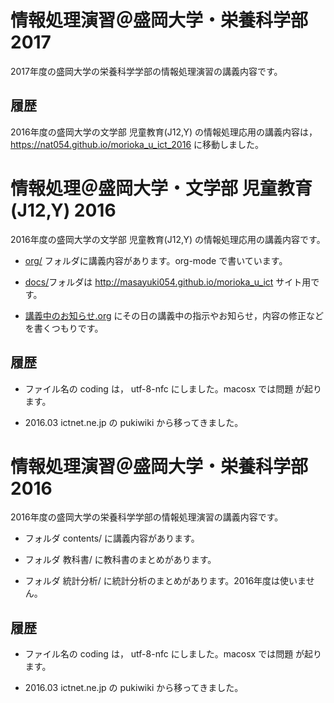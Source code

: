 # 情報処理演習＠盛岡大学・栄養科学部 2017

2017年度の盛岡大学の栄養科学学部の情報処理演習の講義内容です。


## 履歴
2016年度の盛岡大学の文学部 児童教育(J12,Y) の情報処理応用の講義内容は，
https://nat054.github.io/morioka_u_ict_2016 に移動しました。


# 情報処理＠盛岡大学・文学部 児童教育(J12,Y) 2016
2016年度の盛岡大学の文学部 児童教育(J12,Y) の情報処理応用の講義内容です。

- [org/](./org/) フォルダに講義内容があります。org-mode で書いています。

- [docs/](./docs/)フォルダは http://masayuki054.github.io/morioka_u_ict サイト用です。

- [講義中のお知らせ.org](講義中のお知らせ.org) にその日の講義中の指示やお知らせ，内容の修正などを書くつもりです。
  

## 履歴

- ファイル名の coding は， utf-8-nfc にしました。macosx では問題
  が起ります。

- 2016.03 ictnet.ne.jp の pukiwiki から移ってきました。



# 情報処理演習＠盛岡大学・栄養科学部 2016

2016年度の盛岡大学の栄養科学学部の情報処理演習の講義内容です。



- フォルダ contents/ に講義内容があります。

- フォルダ 教科書/ に教科書のまとめがあります。

- フォルダ 統計分析/ に統計分析のまとめがあります。2016年度は使いませ
  ん。
  

## 履歴

- ファイル名の coding は， utf-8-nfc にしました。macosx では問題
  が起ります。

- 2016.03 ictnet.ne.jp の pukiwiki から移ってきました。





